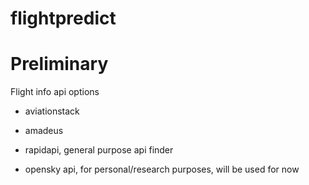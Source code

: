 # flightpredict

# Preliminary

Flight info api options

- aviationstack
- amadeus
- rapidapi, general purpose api finder

- opensky api, for personal/research purposes, will be used for now
